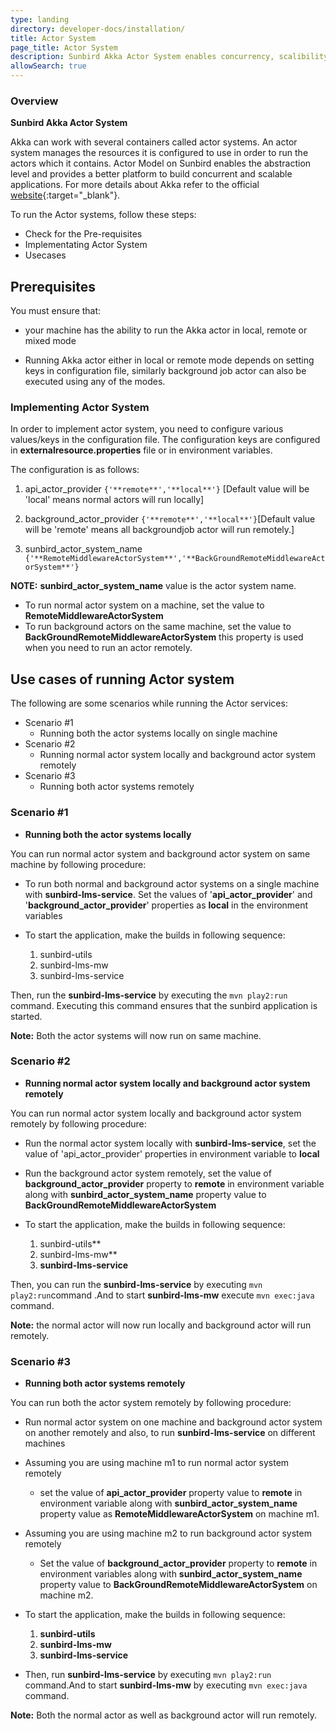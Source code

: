 ```yaml
---
type: landing
directory: developer-docs/installation/
title: Actor System
page_title: Actor System
description: Sunbird Akka Actor System enables concurrency, scalibility
allowSearch: true
---
```

### Overview

**Sunbird Akka Actor System**

Akka can work with several containers called actor systems. An actor system manages the resources it is configured to use in order to run the actors which it contains. Actor Model on Sunbird enables the abstraction level and provides a better platform to build concurrent and scalable applications. For more details about Akka refer to the official [website](https://doc.akka.io/docs/akka/current/general/actor-systems.html){:target="_blank"}.

To run the Actor systems, follow these steps:

- Check for the Pre-requisites
- Implementating Actor System
- Usecases

## Prerequisites

You must ensure that:

- your machine has the ability to run the Akka actor in local, remote or mixed mode

- Running Akka actor either in local or remote mode depends on setting keys in configuration file, similarly background job actor can also be executed using any of the modes.

### Implementing Actor System

In order to implement actor system, you need to configure various values/keys in the configuration file. The configuration keys are configured in **externalresource.properties** file or in environment variables.

The configuration is as follows:

1. api_actor_provider ```{'**remote**','**local**'}``` [Default value will be 'local' means normal actors will run locally]

2. background_actor_provider ```{'**remote**','**local**'}```[Default value will be 'remote' means all backgroundjob actor will run remotely.]

3. sunbird_actor_system_name ```{'**RemoteMiddlewareActorSystem**','**BackGroundRemoteMiddlewareActorSystem**'}```

**NOTE:** **sunbird_actor_system_name** value is the actor system name.

   - To run normal actor system on a machine, set the value to **RemoteMiddlewareActorSystem**
   - To run background actors on the same  machine, set the value to **BackGroundRemoteMiddlewareActorSystem** this property is used         when you need to run an actor remotely.

## Use cases of running Actor system

The following are some scenarios while running the Actor services:

- Scenario #1
  - Running both the actor systems locally on single machine
- Scenario #2
  - Running normal actor system locally and background actor system remotely
- Scenario #3
  - Running both actor systems remotely

### Scenario #1

- **Running both the actor systems locally**
 
 You can run normal actor system and background actor system on same machine by following procedure:   
    
   - To run both normal and background actor systems on a single machine with **sunbird-lms-service**. Set the values of '**api_actor_provider**' and '**background_actor_provider**' properties as **local** in the environment variables

   - To start the application, make the builds in following sequence:
   
      1. sunbird-utils
      2. sunbird-lms-mw
      3. sunbird-lms-service

 Then, run the **sunbird-lms-service** by executing the ```mvn play2:run``` command. Executing this command ensures that the sunbird application is started.
 
 **Note:** Both the actor systems will now run on same machine.

### Scenario #2

- **Running normal actor system locally and background actor system remotely**

You can run normal actor system locally and background actor system remotely by following procedure:

   - Run the normal actor system locally with **sunbird-lms-service**, set the value of 'api_actor_provider' properties in environment variable to **local**

   - Run the background actor system remotely, set the value of **background_actor_provider** property to **remote** in environment variable along with **sunbird_actor_system_name** property value to **BackGroundRemoteMiddlewareActorSystem**

   - To start the application, make the builds in following sequence:
  
     1. sunbird-utils**
     2. sunbird-lms-mw**
     3. **sunbird-lms-service**

Then, you can run the **sunbird-lms-service** by executing ```mvn play2:run```command .And to start **sunbird-lms-mw** execute ```mvn exec:java``` command.

**Note:** the normal actor will now run locally and background actor will run remotely.

### Scenario #3

- **Running both actor systems remotely**

You can run both the actor system remotely by following procedure:

- Run normal actor system on one machine and background actor system on another remotely and also, to run  **sunbird-lms-service** on different machines

 -  Assuming you are using machine m1 to run normal actor system remotely
 
    -  set the value of **api_actor_provider** property value to **remote**  in environment variable along with **sunbird_actor_system_name** property value as **RemoteMiddlewareActorSystem** on machine m1.

 - Assuming you are using machine m2 to run background actor system remotely
  
    - Set the value of **background_actor_provider** property to **remote**  in environment variables along with **sunbird_actor_system_name** property value to **BackGroundRemoteMiddlewareActorSystem** on machine m2.

- To start the application, make the builds in following sequence:
      
     1. **sunbird-utils** 
     2. **sunbird-lms-mw**
     3. **sunbird-lms-service**

- Then, run  **sunbird-lms-service** by executing ```mvn play2:run``` command.And to start **sunbird-lms-mw** by executing ```mvn exec:java``` command.

**Note:** Both the normal actor as well as background actor will run remotely.
